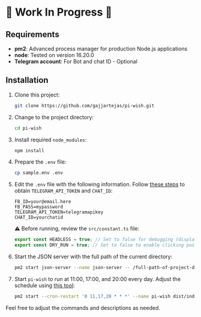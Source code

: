 # 🚧 Work In Progress 🚧

## Requirements

- **pm2**: Advanced process manager for production Node.js applications
- **node**: Tested on version 16.20.0
- **Telegram account**: For Bot and chat ID - Optional

## Installation

1. Clone this project:

    ```sh
    git clone https://github.com/gajjartejas/pi-wish.git
    ```

2. Change to the project directory:

    ```sh
    cd pi-wish
    ```

3. Install required `node_modules`:

    ```sh
    npm install
    ```

4. Prepare the `.env` file:

    ```sh
    cp sample.env .env
    ```

5. Edit the `.env` file with the following information. Follow [these steps](https://gist.github.com/zapisnicar/247d53f8e3980f6013a221d8c7459dc3) to obtain `TELEGRAM_API_TOKEN` and `CHAT_ID`:

    ```plaintext
    FB_ID=your@email.here
    FB_PASS=mypassword
    TELEGRAM_API_TOKEN=telegramapikey
    CHAT_ID=yourchatid
    ```

    ⚠️ Before running, review the `src/constant.ts` file:

    ```typescript
    export const HEADLESS = true; // Set to false for debugging (displays browser)
    export const DRY_RUN = true; // Set to false to enable clicking post button, true means it won't post to users timeline.
    ```

6. Start the JSON server with the full path of the current directory:

    ```sh
    pm2 start json-server --name json-server -- /full-path-of-project-dir/db.json
    ```

7. Start `pi-wish` to run at 11:00, 17:00, and 20:00 every day. Adjust the schedule using [this tool](https://www.freeformatter.com/cron-expression-generator-quartz.html):

    ```sh
    pm2 start --cron-restart '0 11,17,20 * * *' --name pi-wish dist/index.js
    ```

Feel free to adjust the commands and descriptions as needed.
